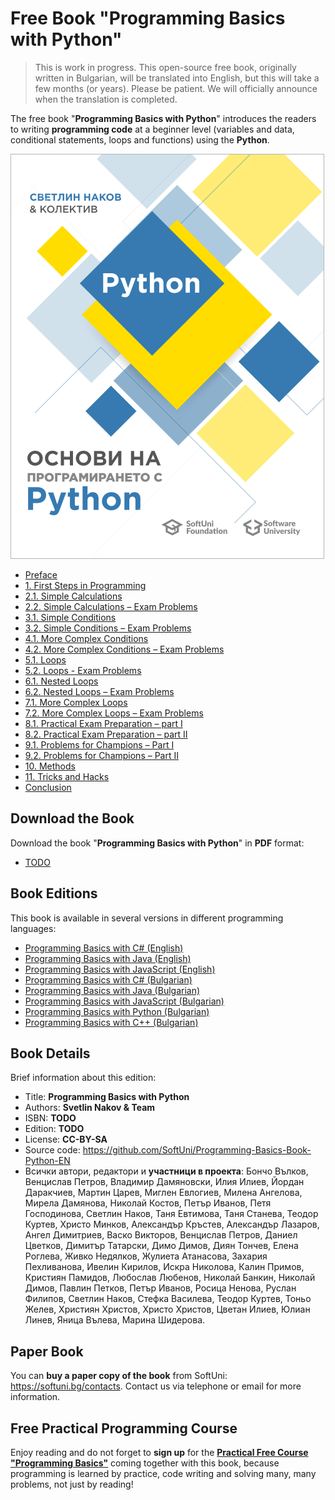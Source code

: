 # Free Book "Programming Basics with Python"

> This is work in progress. This open-source free book, originally written in Bulgarian, will be translated into English, but this will take a few months (or years). Please be patient. We will officially announce when the translation is completed.

The free book "**Programming Basics with Python**" introduces the readers to writing **programming code** at a beginner level (variables and data, conditional statements, loops and functions) using the **Python**.

<a href="#"><img src="/assets/Python-Programming-Basics-Book-Cover.png" alt="Book Programming Basics with Python - Cover" class="readme-book-cover-image" /></a>

* [Preface](chapter-00-preface.md)
* [1. First Steps in Programming](chapter-01-first-steps-in-programming.md)
* [2.1. Simple Calculations](chapter-02-simple-calculations.md)
* [2.2. Simple Calculations – Exam Problems](chapter-02-simple-calculations-exam-problems.md)
* [3.1. Simple Conditions](chapter-03-simple-conditions.md)
* [3.2. Simple Conditions – Exam Problems](chapter-03-simple-conditions-exam-problems.md)
* [4.1. More Complex Conditions](chapter-04-complex-conditions.md)
* [4.2. More Complex Conditions – Exam Problems](chapter-04-complex-conditions-exam-problems.md)
* [5.1. Loops](chapter-05-loops.md)
* [5.2. Loops - Exam Problems](chapter-05-loops-exam-problems.md)
* [6.1. Nested Loops](chapter-06-nested-loops.md)
* [6.2. Nested Loops – Exam Problems](chapter-06-nested-loops-exam-problems.md)
* [7.1. More Complex Loops](chapter-07-complex-loops.md)
* [7.2. More Complex Loops – Exam Problems](chapter-07-complex-loops-exam-problems.md)
* [8.1. Practical Exam Preparation – part I](chapter-08-exam-preparation.md)
* [8.2. Practical Exam Preparation – part II](chapter-08-exam-preparation-part-2.md)
* [9.1. Problems for Champions – Part I](chapter-09-problems-for-champions.md)
* [9.2. Problems for Champions – Part II](chapter-09-problems-for-champions-part-2.md)
* [10. Methods](chapter-10-functions.md)
* [11. Tricks and Hacks](chapter-11-tricks-and-hacks.md)
* [Conclusion](chapter-12-conclusion.md)

## Download the Book

Download the book "**Programming Basics with Python**" in **PDF** format:
* <a href="#">TODO</a>

## Book Editions

This book is available in several versions in different programming languages:
* [Programming Basics with C# (English)](https://csharp-book.softuni.org)
* [Programming Basics with Java (English)](https://java-book.softuni.org)
* [Programming Basics with JavaScript (English)](https://js-book.softuni.org)
* [Programming Basics with C# (Bulgarian)](https://csharp-book.softuni.bg)
* [Programming Basics with Java (Bulgarian)](https://java-book.softuni.bg)
* [Programming Basics with JavaScript (Bulgarian)](https://js-book.softuni.bg)
* [Programming Basics with Python (Bulgarian)](https://python-book.softuni.bg)
* [Programming Basics with C++ (Bulgarian)](https://cpp-book.softuni.bg)

## Book Details

Brief information about this edition:
* Title: **Programming Basics with Python**
* Authors: **Svetlin Nakov & Team**
* ISBN: **TODO**
* Edition: **TODO**
* License: **CC-BY-SA**
* Source code: https://github.com/SoftUni/Programming-Basics-Book-Python-EN
* Всички автори, редактори и **участници в проекта**: Бончо Вълков, Венцислав Петров, Владимир Дамяновски, Илия Илиев, Йордан Даракчиев, Мартин Царев, Миглен Евлогиев, Милена Ангелова, Мирела Дамянова, Николай Костов, Петър Иванов, Петя Господинова, Светлин Наков, Таня Евтимова, Таня Станева, Теодор Куртев, Христо Минков, Aлександър Кръстев, Александър Лазаров, Ангел Димитриев, Васко Викторов, Венцислав Петров, Даниел Цветков, Димитър Татарски, Димо Димов, Диян Тончев, Елена Роглева, Живко Недялков, Жулиета Атанасова, Захария Пехливанова, Ивелин Кирилов, Искра Николова, Калин Примов, Кристиян Памидов, Любослав Любенов, Николай Банкин, Николай Димов, Павлин Петков, Петър Иванов, Росица Ненова, Руслан Филипов, Светлин Наков, Стефка Василева, Теодор Куртев, Тоньо Желев, Християн Христов, Христо Христов, Цветан Илиев, Юлиан Линев, Яница Вълева, Марина Шидерова.

## Paper Book

You can **buy a paper copy of the book** from SoftUni: https://softuni.bg/contacts. Contact us via telephone or email for more information.

## Free Practical Programming Course

Enjoy reading and do not forget to **sign up** for the [**Practical Free Course "Programming Basics"**](https://softuni.org) coming together with this book, because programming is learned by practice, code writing and solving many, many problems, not just by reading!
